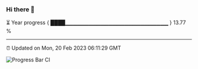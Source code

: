 ### Hi there 👋

⏳ Year progress { ████▁▁▁▁▁▁▁▁▁▁▁▁▁▁▁▁▁▁▁▁▁▁▁▁▁▁ } 13.77 %

---

⏰ Updated on Mon, 20 Feb 2023 06:11:29 GMT

![Progress Bar CI](https://github.com/Shyam-Makwana/GitHub-Actions-Demo/workflows/Progress%20Bar%20CI/badge.svg)
